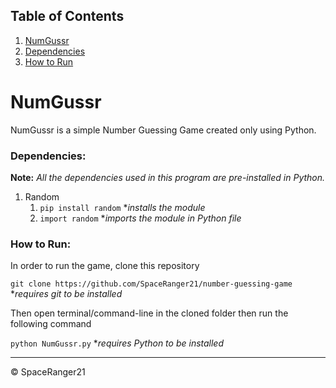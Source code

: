 ## Table of Contents

1. [NumGussr](#numgussr)
1. [Dependencies](#dependencies)
1. [How to Run](#how-to-run)

# NumGussr
 NumGussr is a simple Number Guessing Game created only using Python.
 
 ### Dependencies:
 **Note:** *All the dependencies used in this program are pre-installed in Python.*
 1. Random
    1. `pip install random` **installs the module*
    1. `import random` **imports the module in Python file*

### How to Run:
In order to run the game, clone this repository

`git clone https://github.com/SpaceRanger21/number-guessing-game` **requires git to be installed*

Then open terminal/command-line in the cloned folder then run the following command

`python NumGussr.py` **requires Python to be installed*

___
© SpaceRanger21
